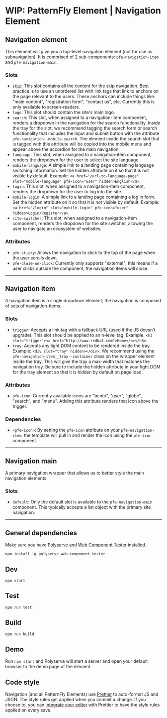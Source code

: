 # WIP: PatternFly Element | Navigation Element

## Navigation element

This element will give you a top-level navigation element (not for use as subnavigation).  It is comprised of 2 sub-components: `pfe-navigation-item` and `pfe-navigation-main`.

### Slots

- `skip`: This slot contains all the content for the skip navigation. Best practice is to use an unordered list with link tags that link to anchors on the page relevant to the users. These anchors can include things like: "main content", "registration form", "contact us", etc. Currently this is only available to screen-readers.
- `logo`: This slot should contain the site's main logo.
- `search`: This slot, when assigned to a navigation-item component, renders a dropdown in the navigation for the search functionality. Inside the tray for the slot, we recommend tagging the search form or search functionality that includes the input and submit button with the attribute `pfe-navigation--mobile-search`. The element inside the search slot that is tagged with this attribute will be copied into the mobile menu and appear above the accordion for the main navigation.
- `language`: This slot, when assigned to a navigation-item component, renders the dropdown for the user to select the site language.
- `mobile-language`: A simple link to a landing page containing language switching information.  Set the hidden attribute on it so that it is not visible by default. Example: `<a href="/url-to-language-page" slot="mobile-language" pfe-icon="user" hidden>English</a>`.
- `login`: This slot, when assigned to a navigation-item component, renders the dropdown for the user to log into the site.
- `mobile-login`: A simple link to a landing page containing a log in form.  Set the hidden attribute on it so that it is not visible by default. Example: `<a href="/login" slot="mobile-login" pfe-icon="user" hidden>Login/Register</a>`.
- `site-switcher`: This slot, when assigned to a navigation-item component, renders the dropdown for the site switcher, allowing the user to navigate an ecosystem of websites.

### Attributes

- `pfe-sticky`: Allows the navigation to stick to the top of the page when the user scrolls down.
- `pfe-close-on-click`: Currently only supports "external"; this means if a user clicks outside the component, the navigation items will close.

---

## Navigation item

A navigation item is a single dropdown element; the navigation is composed of sets of navigation-items.

### Slots

- `trigger`: Accepts a link tag with a fallback URL (used if the JS doesn't upgrade). This slot should be applied to an h-level tag. Example: `<h3 slot="trigger"><a href="http://www.redhat.com">Home</a></h3>`.
- `tray`: Accepts any light DOM content to be rendered inside the tray. Example: `<div slot="tray" hidden></div>`.  We recommend using the `pfe-navigation-item__tray--container` class on the wrapper element inside the tray. This will give the tray a max-width that matches the navigation tray.  Be sure to include the hidden attribute in your light DOM for the tray element so that it is hidden by default on page load.

### Attributes

- `pfe-icon`: Currently available icons are "bento", "user", "globe", "search", and "menu".  Adding this attribute renders that icon above the trigger.

### Dependencies

- `<pfe-icon>`: By setting the `pfe-icon` attribute on your `pfe-navigation-item`, the template will pull in and render the icon using the `pfe-icon` component.

---

## Navigation main

A primary navigation wrapper that allows us to better style the main navigation elements.

### Slots

- `default`: Only the default slot is available to the `pfe-navigation-main` component.  This typically accepts a list object with the primary site navigation.

---

## General dependencies

Make sure you have [Polyserve][polyserve] and [Web Component Tester][web-component-tester] installed.

    npm install -g polyserve web-component-tester

## Dev

    npm start

## Test

    npm run test

## Build

    npm run build

## Demo

Run `npm start` and Polyserve will start a server and open your default browser to the demo page of the element.

## Code style

Navigation (and all PatternFly Elements) use [Prettier][prettier] to auto-format JS and JSON.  The style rules get applied when you commit a change.  If you choose to, you can [integrate your editor][prettier-ed] with Prettier to have the style rules applied on every save.

[prettier]: https://github.com/prettier/prettier/
[prettier-ed]: https://github.com/prettier/prettier/#editor-integration
[polyserve]: https://github.com/Polymer/polyserve
[web-component-tester]: https://github.com/Polymer/web-component-tester
